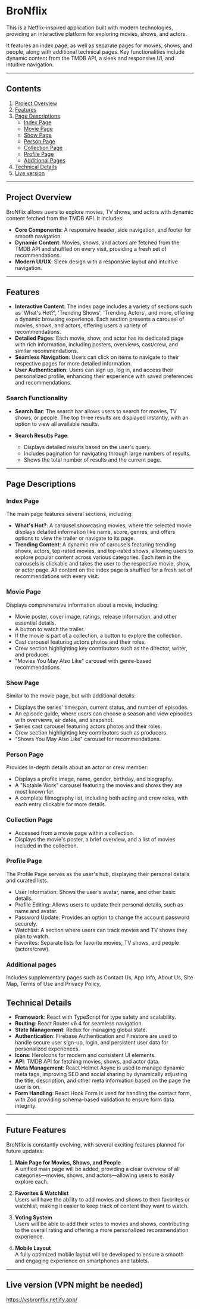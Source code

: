 # BroNflix

This is a Netflix-inspired application built with modern technologies, providing an interactive platform for exploring movies, shows, and actors.

It features an index page, as well as separate pages for movies, shows, and people, along with additional technical pages. Key functionalities include dynamic content from the TMDB API, a sleek and responsive UI, and intuitive navigation.

---

## Contents

1. [Project Overview](#project-overview)
2. [Features](#features)
3. [Page Descriptions](#page-descriptions)
   - [Index Page](#index-page)
   - [Movie Page](#movie-page)
   - [Show Page](#show-page)
   - [Person Page](#person-page)
   - [Collection Page](#collection-page)
   - [Profile Page](#profile-page)
   - [Additional Pages](#additional-pages)
4. [Technical Details](#technical-details)
5. [Live version](#live-version)

---

## Project Overview

BroNflix allows users to explore movies, TV shows, and actors with dynamic content fetched from the TMDB API. It includes:

- **Core Components**: A responsive header, side navigation, and footer for smooth navigation.
- **Dynamic Content**: Movies, shows, and actors are fetched from the TMDB API and shuffled on every visit, providing a fresh set of recommendations.
- **Modern UI/UX**: Sleek design with a responsive layout and intuitive navigation.

---

## Features

- **Interactive Content**: The index page includes a variety of sections such as 'What's Hot?', 'Trending Shows', 'Trending Actors', and more, offering a dynamic browsing experience. Each section presents a carousel of movies, shows, and actors, offering users a variety of recommendations.
- **Detailed Pages**: Each movie, show, and actor has its dedicated page with rich information, including posters, overviews, cast/crew, and similar recommendations.
- **Seamless Navigation**: Users can click on items to navigate to their respective pages for more detailed information.
- **User Authentication**: Users can sign up, log in, and access their personalized profile, enhancing their experience with saved preferences and recommendations.

### Search Functionality

- **Search Bar**: The search bar allows users to search for movies, TV shows, or people. The top three results are displayed instantly, with an option to view all available results.

- **Search Results Page**:
  - Displays detailed results based on the user's query.
  - Includes pagination for navigating through large numbers of results.
  - Shows the total number of results and the current page.

---

## Page Descriptions

### **Index Page**

The main page features several sections, including:

- **What's Hot?**: A carousel showcasing movies, where the selected movie displays detailed information like name, score, genres, and offers options to view the trailer or navigate to its page.
- **Trending Content**: A dynamic mix of carousels featuring trending shows, actors, top-rated movies, and top-rated shows, allowing users to explore popular content across various categories. Each item in the carousels is clickable and takes the user to the respective movie, show, or actor page. All content on the index page is shuffled for a fresh set of recommendations with every visit.

### **Movie Page**

Displays comprehensive information about a movie, including:

- Movie poster, cover image, ratings, release information, and other essential details.
- A button to watch the trailer.
- If the movie is part of a collection, a button to explore the collection.
- Cast carousel featuring actors photos and their roles.
- Crew section highlighting key contributors such as the director, writer, and producer.
- "Movies You May Also Like" carousel with genre-based recommendations.

### **Show Page**

Similar to the movie page, but with additional details:

- Displays the series' timespan, current status, and number of episodes.
- An episode guide, where users can choose a season and view episodes with overviews, air dates, and snapshot.
- Series cast carousel featuring actors photos and their roles.
- Crew section highlighting key contributors such as producers.
- "Shows You May Also Like" carousel for recommendations.

### **Person Page**

Provides in-depth details about an actor or crew member:

- Displays a profile image, name, gender, birthday, and biography.
- A "Notable Work" carousel featuring the movies and shows they are most known for.
- A complete filmography list, including both acting and crew roles, with each entry clickable for more details.

### **Collection Page**

- Accessed from a movie page within a collection.
- Displays the movie's poster, a brief overview, and a list of movies included in the collection.

### **Profile Page**

The Profile Page serves as the user's hub, displaying their personal details and curated lists.

- User Information: Shows the user's avatar, name, and other basic details.
- Profile Editing: Allows users to update their personal details, such as name and avatar.
- Password Update: Provides an option to change the account password securely.
- Watchlist: A section where users can track movies and TV shows they plan to watch.
- Favorites: Separate lists for favorite movies, TV shows, and people (actors/crew).

### **Additional pages**

Includes supplementary pages such as Contact Us, App Info, About Us, Site Map, Terms of Use and Privacy Policy,

## Technical Details

- **Framework**: React with TypeScript for type safety and scalability.
- **Routing**: React Router v6.4 for seamless navigation.
- **State Management**: Redux for managing global state.
- **Authentication**: Firebase Authentication and Firestore are used to handle secure user sign-up, login, and persistent user data for personalized experiences.
- **Icons**: HeroIcons for modern and consistent UI elements.
- **API**: TMDB API for fetching movies, shows, and actor data.
- **Meta Management**: React Helmet Async is used to manage dynamic meta tags, improving SEO and social sharing by dynamically adjusting the title, description, and other meta information based on the page the user is on.
- **Form Handling**: React Hook Form is used for handling the contact form, with Zod providing schema-based validation to ensure form data integrity.

---

## Future Features

BroNflix is constantly evolving, with several exciting features planned for future updates:

1. **Main Page for Movies, Shows, and People**  
   A unified main page will be added, providing a clear overview of all categories—movies, shows, and actors—allowing users to easily explore each.

2. **Favorites & Watchlist**  
   Users will have the ability to add movies and shows to their favorites or watchlist, making it easier to keep track of content they want to watch.

3. **Voting System**  
   Users will be able to add their votes to movies and shows, contributing to the overall rating and offering a more personalized recommendation experience.

4. **Mobile Layout**  
   A fully optimized mobile layout will be developed to ensure a smooth and engaging experience on smartphones and tablets.

---

## Live version (VPN might be needed)

https://vsbronflix.netlify.app/
